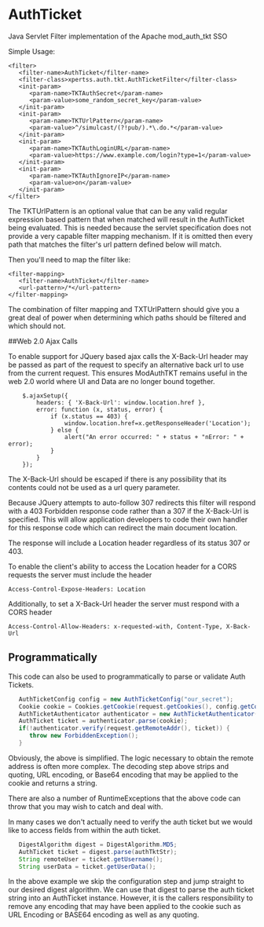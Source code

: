 # AuthTicket
Java Servlet Filter implementation of the Apache mod_auth_tkt SSO

Simple Usage:
```
<filter>
   <filter-name>AuthTicket</filter-name>
   <filter-class>xpertss.auth.tkt.AuthTicketFilter</filter-class>
   <init-param>
      <param-name>TKTAuthSecret</param-name>
      <param-value>some_random_secret_key</param-value>
   </init-param>
   <init-param>
      <param-name>TKTUrlPattern</param-name>
      <param-value>^/simulcast/(?!pub/).*\.do.*</param-value>
   </init-param>
   <init-param>
      <param-name>TKTAuthLoginURL</param-name>
      <param-value>https://www.example.com/login?type=1</param-value>
   </init-param>
   <init-param>
      <param-name>TKTAuthIgnoreIP</param-name>
      <param-value>on</param-value>
   </init-param>
</filter>
```
The TKTUrlPattern is an optional value that can be any valid regular expression
based pattern that when matched will result in the AuthTicket being evaluated.
This is needed because the servlet specification does not provide a very capable
filter mapping mechanism. If it is omitted then every path that matches the
filter's url pattern defined below will match.

Then you'll need to map the filter like:
```
<filter-mapping>
   <filter-name>AuthTicket</filter-name>
   <url-pattern>/*</url-pattern>
</filter-mapping>
```

The combination of filter mapping and TXTUrlPattern should give you a great deal
of power when determining which paths should be filtered and which should not.

##Web 2.0 Ajax Calls

To enable support for JQuery based ajax calls the X-Back-Url header may be passed as
part of the request to specify an alternative back url to use from the current request.
This ensures ModAuthTKT remains useful in the web 2.0 world where UI and Data are no
longer bound together.

```
    $.ajaxSetup({
        headers: { 'X-Back-Url': window.location.href },
        error: function (x, status, error) {
            if (x.status == 403) {
                window.location.href=x.getResponseHeader('Location');
            } else {
                alert("An error occurred: " + status + "nError: " + error);
            }
        }
    });
```
The X-Back-Url should be escaped if there is any possibility that its contents could
not be used as a url query parameter.

Because JQuery attempts to auto-follow 307 redirects this filter will respond with a
403 Forbidden response code rather than a 307 if the X-Back-Url is specified. This
will allow application developers to code their own handler for this response code
which can redirect the main document location.

The response will include a Location header regardless of its status 307 or 403.

To enable the client's ability to access the Location header for a CORS requests the
server must include the header

```
Access-Control-Expose-Headers: Location
```

Additionally, to set a X-Back-Url header the server must respond with a CORS header

```
Access-Control-Allow-Headers: x-requested-with, Content-Type, X-Back-Url
```

Programmatically
----------------

This code can also be used to programmatically to parse or validate Auth Tickets.

```java
   AuthTicketConfig config = new AuthTicketConfig("our_secret");
   Cookie cookie = Cookies.getCookie(request.getCookies(), config.getCookieName());
   AuthTicketAuthenticator authenticator = new AuthTicketAuthenticator(config);
   AuthTicket ticket = authenticator.parse(cookie);
   if(!authenticator.verify(request.getRemoteAddr(), ticket)) {
      throw new ForbiddenException();
   }
```

Obviously, the above is simplified. The logic necessary to obtain the remote
address is often more complex. The decoding step above strips and quoting,
URL encoding, or Base64 encoding that may be applied to the cookie and returns
a string.

There are also a number of RuntimeExceptions that the above code can throw that
you may wish to catch and deal with.

In many cases we don't actually need to verify the auth ticket but we would like
to access fields from within the auth ticket.

```java
   DigestAlgorithm digest = DigestAlgorithm.MD5;
   AuthTicket ticket = digest.parse(authTktStr);
   String remoteUser = ticket.getUsername();
   String userData = ticket.getUserData();
```

In the above example we skip the configuration step and jump straight to our
desired digest algorithm. We can use that digest to parse the auth ticket string
into an AuthTicket instance. However, it is the callers responsibility to remove
any encoding that may have been applied to the cookie such as URL Encoding or
BASE64 encoding as well as any quoting.
